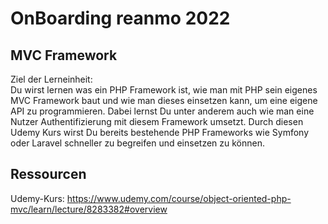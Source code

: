 # OnBoarding reanmo 2022

## MVC Framework
Ziel der Lerneinheit:<br> Du wirst lernen was ein PHP Framework ist, wie man mit PHP sein eigenes MVC Framework baut und wie man dieses einsetzen kann, um eine eigene API zu programmieren. Dabei lernst Du unter anderem auch wie man eine Nutzer Authentifizierung mit diesem Framework umsetzt. Durch diesen Udemy Kurs wirst Du bereits bestehende PHP Frameworks wie Symfony oder Laravel schneller zu begreifen und einsetzen zu können.

## Ressourcen
Udemy-Kurs: https://www.udemy.com/course/object-oriented-php-mvc/learn/lecture/8283382#overview 